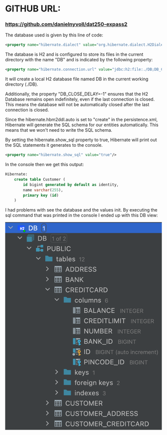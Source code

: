 # GITHUB URL: 
### https://github.com/danielnyvoll/dat250-expass2

The database used is given by this line of code:
```xml
<property name="hibernate.dialect" value="org.hibernate.dialect.H2Dialect"/>
```
The database is H2 and is configured to store its files in the current directory with the name "DB" and is indicated by the following property:

```xml
<property name="hibernate.connection.url" value="jdbc:h2:file:./DB;DB_CLOSE_DELAY=-1"/>

```
It will create a local H2 database file named DB in the current working directory (./DB).

Additionally, the property "DB_CLOSE_DELAY=-1" ensures that the H2 Database remains open indefinitely, even if the last connection is closed. This means the database will not be automatically closed after the last connection is closed.


Since the hibernate.hbm2ddl.auto is set to "create" in the persistence.xml, Hibernate will generate the SQL schema for our entities automatically. This means that we won't need to write the SQL schema.

By setting the hibernate.show_sql property to true, Hibernate will print out the SQL statements it generates to the console.
```xml
<property name="hibernate.show_sql" value="true"/>
```
In the console then we get this output:
```sql
Hibernate: 
    create table Customer (
        id bigint generated by default as identity,
        name varchar(255),
        primary key (id)
    )
```

I had problems with see the database and the values init. By executing the sql command that was printed in the console I ended up with this DB view:

![DB view](DB-overview.png)